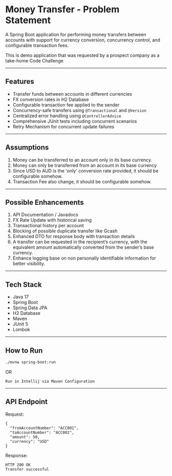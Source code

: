 # Money Transfer - Problem Statement

A Spring Boot application for performing money transfers between accounts with support for currency conversion, concurrency control, and configurable transaction fees.

This is demo application that was requested by a prospect company as a take-home Code Challenge

---

## Features

- Transfer funds between accounts in different currencies
- FX conversion rates in H2 Database
- Configurable transaction fee applied to the sender
- Concurrency-safe transfers using `@Transactional` and `@Version`
- Centralized error handling using `@ControllerAdvice`
- Comprehensive JUnit tests including concurrent scenarios
- Retry Mechanism for concurrent update failures

---

## Assumptions

1. Money can be transferred to an account only in its base currency.
2. Money can only be transferred from an account in its base currency
3. Since USD to AUD is the 'only' conversion rate provided, it should be configurable somehow.
4. Transaction Fee also change, it should be configurable somehow.

---

## Possible Enhancements

1. API Documentation / Javadocs
2. FX Rate Update with historical saving
3. Transactional history per account
4. Blocking of possible duplicate transfer like Gcash
5. Enhanced DTO for response body with transaction details
6. A transfer can be requested in the recipient’s currency, with the equivalent amount automatically converted from the sender’s base currency.
7. Enhance logging base on non personally identifiable information for better visibility.

---
## Tech Stack

- Java 17
- Spring Boot
- Spring Data JPA
- H2 Database
- Maven
- JUnit 5
- Lombok

---

## How to Run
   ```bash
   ./mvnw spring-boot:run
   ```
OR
```
Run in Intellij via Maven Configuration
```

---

## API Endpoint

Request:
```
{
  "fromAccountNumber": "ACC001",
  "toAccountNumber": "ACC002",
  "amount": 50,
  "currency": "USD"
}
```
Response:
```
HTTP 200 OK
Transfer successful
```
